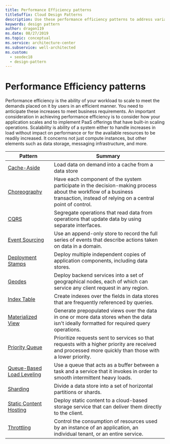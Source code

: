 ```yaml
---
title: Performance Efficiency patterns
titleSuffix: Cloud Design Patterns
description: Use these performance efficiency patterns to address variable workloads and peaks in activity for cloud applications.
keywords: design pattern
author: dragon119
ms.date: 08/27/2019
ms.topic: conceptual
ms.service: architecture-center
ms.subservice: well-architected
ms.custom:
  - seodec18
  - design-pattern
---
```


# Performance Efficiency patterns

Performance efficiency is the ability of your workload to scale to meet the demands placed on it by users in an efficient manner. You need to anticipate these increases to meet business requirements. An important consideration in achieving performance efficiency is to consider how your application scales and to implement PaaS offerings that have built-in scaling operations. Scalability is ability of a system either to handle increases in load without impact on performance or for the available resources to be readily increased. It concerns not just compute instances, but other elements such as data storage, messaging infrastructure, and more.

|                           Pattern                            |                                                                        Summary                                                                         |
|--------------------------------------------------------------|--------------------------------------------------------------------------------------------------------------------------------------------------------|
|               [Cache-Aside](https://docs.microsoft.com/azure/architecture/patterns/cache-aside)               |                                                   Load data on demand into a cache from a data store                                                   |
| [Choreography](https://docs.microsoft.com/azure/architecture/patterns/choreography) | Have each component of the system participate in the decision-making process about the workflow of a business transaction, instead of relying on a central point of control. |
|                      [CQRS](https://docs.microsoft.com/azure/architecture/patterns/cqrs)                      |                           Segregate operations that read data from operations that update data by using separate interfaces.                           |
|            [Event Sourcing](https://docs.microsoft.com/azure/architecture/patterns/event-sourcing)            |                     Use an append-only store to record the full series of events that describe actions taken on data in a domain.                      |
|         [Deployment Stamps](https://docs.microsoft.com/azure/architecture/patterns/deployment-stamp)          |                                      Deploy multiple independent copies of application components, including data stores.                              |
| [Geodes](https://docs.microsoft.com/azure/architecture/patterns/geodes) | Deploy backend services into a set of geographical nodes, each of which can service any client request in any region. |
|               [Index Table](https://docs.microsoft.com/azure/architecture/patterns/index-table)               |                                Create indexes over the fields in data stores that are frequently referenced by queries.                                |
|         [Materialized View](https://docs.microsoft.com/azure/architecture/patterns/materialized-view)         |       Generate prepopulated views over the data in one or more data stores when the data isn't ideally formatted for required query operations.        |
|            [Priority Queue](https://docs.microsoft.com/azure/architecture/patterns/priority-queue)            | Prioritize requests sent to services so that requests with a higher priority are received and processed more quickly than those with a lower priority. |
| [Queue-Based Load Leveling](https://docs.microsoft.com/azure/architecture/patterns/queue-based-load-leveling) |              Use a queue that acts as a buffer between a task and a service that it invokes in order to smooth intermittent heavy loads.               |
|                  [Sharding](https://docs.microsoft.com/azure/architecture/patterns/sharding)                  |                                           Divide a data store into a set of horizontal partitions or shards.                                           |
|    [Static Content Hosting](https://docs.microsoft.com/azure/architecture/patterns/static-content-hosting)    |                          Deploy static content to a cloud-based storage service that can deliver them directly to the client.                          |
|                [Throttling](https://docs.microsoft.com/azure/architecture/patterns/throttling)                |                Control the consumption of resources used by an instance of an application, an individual tenant, or an entire service.                 |
